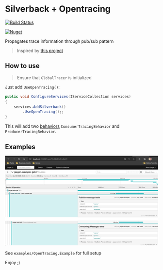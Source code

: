 # Silverback + Opentracing

[![Build Status](https://alefcarlos.visualstudio.com/PlusUltra/_apis/build/status/alefcarlos.Silverback.Integration.OpenTracing?branchName=master)](https://alefcarlos.visualstudio.com/PlusUltra/_build/latest?definitionId=24&branchName=master)

[![Nuget](https://img.shields.io/nuget/v/PlusUltra.Silverback.Integration.OpenTracing)](https://www.nuget.org/packages/PlusUltra.Silverback.Integration.OpenTracing/)

Propagates trace information through pub/sub pattern

> Inspired by [this project](https://github.com/yesmarket/MassTransit.OpenTracing)


## How to use

> Ensure that `GlobalTracer` is initialized

Just add `UseOpenTracing()`:

```csharp
public void ConfigureServices(IServiceCollection services)
{
    services.AddSilverback()
        .UseOpenTracing();;
}
```

This will add two [behaviors](https://beagle1984.github.io/silverback/docs/quickstart/behaviors) `ConsumerTracingBehavior` and `ProducerTracingBehavior`.

## Examples

![jaeger](resources/in-memory-jaeger0example.png "JAeger Example")

See `examples/OpenTracing.Example` for full setup


Enjoy ;)
